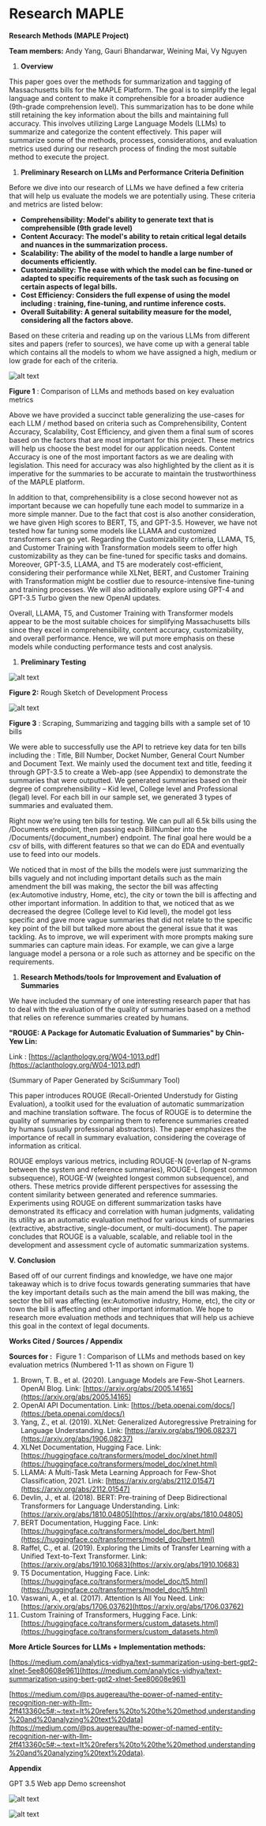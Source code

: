 # Research MAPLE

**Research Methods (MAPLE Project)**

**Team members:** Andy Yang, Gauri Bhandarwar, Weining Mai, Vy Nguyen

1. **Overview**

This paper goes over the methods for summarization and tagging of Massachusetts bills for the MAPLE Platform. The goal is to simplify the legal language and content to make it comprehensible for a broader audience (9th-grade comprehension level). This summarization has to be done while still retaining the key information about the bills and maintaining full accuracy. This involves utilizing Large Language Models (LLMs) to summarize and categorize the content effectively. This paper will summarize some of the methods, processes, considerations, and evaluation metrics used during our research process of finding the most suitable method to execute the project.

1. **Preliminary Research on LLMs and Performance Criteria Definition**

Before we dive into our research of LLMs we have defined a few criteria that will help us evaluate the models we are potentially using. These criteria and metrics are listed below:

- **Comprehensibility: Model's ability to generate text that is comprehensible (9th grade level)**
- **Content Accuracy: The model's ability to retain critical legal details and nuances in the summarization process.**
- **Scalability: The ability of the model to handle a large number of documents efficiently.**
- **Customizability: The ease with which the model can be fine-tuned or adapted to specific requirements of the task such as focusing on certain aspects of legal bills.**
- **Cost Efficiency: Considers the full expense of using the model including : training, fine-tuning, and runtime inference costs.**
- **Overall Suitability: A general suitability measure for the model, considering all the factors above.**

Based on these criteria and reading up on the various LLMs from different sites and papers (refer to sources), we have come up with a general table which contains all the models to whom we have assigned a high, medium or low grade for each of the criteria.

![alt text](https://lh7-us.googleusercontent.com/3dFnsfy5fdB-shdqnwpRB-Ol1rJ6QAbFrnUtGZ5J4hKMth8p4UlOvMui9Bo5qw5h-NEempkDnTNr3ma8xex4vCB2NzhzgfAYKo49h8pgK9BbcBttGFmQg12JPi6299D4BPXweCmNxiTjlMPjnzQgo1w)

**Figure 1** : Comparison of LLMs and methods based on key evaluation metrics

Above we have provided a succinct table generalizing the use-cases for each LLM / method based on criteria such as Comprehensibility, Content Accuracy, Scalability, Cost Efficiency, and given them a final sum of scores based on the factors that are most important for this project. These metrics will help us choose the best model for our application needs. Content Accuracy is one of the most important factors as we are dealing with legislation. This need for accuracy was also highlighted by the client as it is imperative for the summaries to be accurate to maintain the trustworthiness of the MAPLE platform.

In addition to that, comprehensibility is a close second however not as important because we can hopefully tune each model to summarize in a more simple manner. Due to the fact that cost is also another consideration, we have given High scores to BERT, T5, and GPT-3.5. However, we have not tested how far tuning some models like LLAMA and customized transformers can go yet. Regarding the Customizability criteria, LLAMA, T5, and Customer Training with Transformation models seem to offer high customizability as they can be fine-tuned for specific tasks and domains. Moreover, GPT-3.5, LLAMA, and T5 are moderately cost-efficient, considering their performance while XLNet, BERT, and Customer Training with Transformation might be costlier due to resource-intensive fine-tuning and training processes. We will also aditionally explore using GPT-4 and GPT-3.5 Turbo given the new OpenAI updates.

Overall, LLAMA, T5, and Customer Training with Transformer models appear to be the most suitable choices for simplifying Massachusetts bills since they excel in comprehensibility, content accuracy, customizability, and overall performance. Hence, we will put more emphasis on these models while conducting performance tests and cost analysis.

1. **Preliminary Testing**

![alt text](https://lh7-us.googleusercontent.com/se1QGXdHkGWoeaHh9Rpb9ow5zMnrWx4a83BVUXXGcStAfK4ni83xDTmnkuvk22E8CHJnO87aEYsSXScpc2ExcErr9xcQqPlH592iLX4vsKSb9g1bSM2h646F2w-UdvXEWMo7Wo0jR6DRgipbZvb7Q6U)

**Figure 2:** Rough Sketch of Development Process

![alt text](https://lh7-us.googleusercontent.com/_w1LP_RRoSIny-A-yS-d8C4RMyAZgDnr_TS1ny_a22vI3Giml-Rhm1kOaHA_ZxNjjUavWom3T9NJFMR6ORlfX_bop86Q6BN-xq_gUvxBnV47eX_rXuRxoU9kIuVfFw-I5Ru0sHW9wyUgEOLVRHw7ALg)

**Figure 3** : Scraping, Summarizing and tagging bills with a sample set of 10 bills

We were able to successfully use the API to retrieve key data for ten bills including the : Title, Bill Number, Docket Number, General Court Number and Document Text. We mainly used the document text and title, feeding it through GPT-3.5 to create a Web-app (see Appendix) to demonstrate the summaries that were outputted. We generated summaries based on their degree of comprehensibility – Kid level, College level and Professional (legal) level. For each bill in our sample set, we generated 3 types of summaries and evaluated them.

Right now we’re using ten bills for testing. We can pull all 6.5k bills using the /Documents endpoint, then passing each BillNumber into the /Documents/{document_number} endpoint. The final goal here would be a csv of bills, with different features so that we can do EDA and eventually use to feed into our models.


We noticed that in most of the bills the models were just summarizing the bills vaguely and not including important details such as the main amendment the bill was making, the sector the bill was affecting (ex:Automotive industry, Home, etc), the city or town the bill is affecting and other important information. In addition to that, we noticed that as we decreased the degree (College level to Kid level), the model got less specific and gave more vague summaries that did not relate to the specific key point of the bill but talked more about the general issue that it was tackling. As to improve, we will experiment with more prompts making sure summaries can capture main ideas. For example, we can give a large language model a persona or a role such as attorney and be specific on the requirements.

1. **Research Methods/tools for Improvement and Evaluation of Summaries**

We have included the summary of one interesting research paper that has to deal with the evaluation of the quality of summaries based on a method that relies on reference summaries created by humans.

**"ROUGE: A Package for Automatic Evaluation of Summaries" by Chin-Yew Lin:**

Link : [https://aclanthology.org/W04-1013.pdf](https://aclanthology.org/W04-1013.pdf)

(Summary of Paper Generated by SciSummary Tool)

This paper introduces ROUGE (Recall-Oriented Understudy for Gisting Evaluation), a toolkit used for the evaluation of automatic summarization and machine translation software. The focus of ROUGE is to determine the quality of summaries by comparing them to reference summaries created by humans (usually professional abstractors). The paper emphasizes the importance of recall in summary evaluation, considering the coverage of information as critical.

ROUGE employs various metrics, including ROUGE-N (overlap of N-grams between the system and reference summaries), ROUGE-L (longest common subsequence), ROUGE-W (weighted longest common subsequence), and others. These metrics provide different perspectives for assessing the content similarity between generated and reference summaries. Experiments using ROUGE on different summarization tasks have demonstrated its efficacy and correlation with human judgments, validating its utility as an automatic evaluation method for various kinds of summaries (extractive, abstractive, single-document, or multi-document). The paper concludes that ROUGE is a valuable, scalable, and reliable tool in the development and assessment cycle of automatic summarization systems.

**V. Conclusion**

Based off of our current findings and knowledge, we have one major takeaway which is to drive focus towards generating summaries that have the key important details such as the main amend the bill was making, the sector the bill was affecting (ex:Automotive industry, Home, etc), the city or town the bill is affecting and other important information. We hope to research more evaluation methods and techniques that will help us achieve this goal in the context of legal documents.

**Works Cited / Sources / Appendix**

**Sources for :**  Figure 1 : Comparison of LLMs and methods based on key evaluation metrics (Numbered 1-11 as shown on Figure 1)

1. Brown, T. B., et al. (2020). Language Models are Few-Shot Learners. OpenAI Blog. Link: [https://arxiv.org/abs/2005.14165](https://arxiv.org/abs/2005.14165)
2. OpenAI API Documentation. Link: [https://beta.openai.com/docs/](https://beta.openai.com/docs/)
3. Yang, Z., et al. (2019). XLNet: Generalized Autoregressive Pretraining for Language Understanding. Link: [https://arxiv.org/abs/1906.08237](https://arxiv.org/abs/1906.08237)
4. XLNet Documentation, Hugging Face. Link: [https://huggingface.co/transformers/model_doc/xlnet.html](https://huggingface.co/transformers/model_doc/xlnet.html)
5. LLAMA: A Multi-Task Meta Learning Approach for Few-Shot Classification, 2021. Link: [https://arxiv.org/abs/2112.01547](https://arxiv.org/abs/2112.01547)
6. Devlin, J., et al. (2018). BERT: Pre-training of Deep Bidirectional Transformers for Language Understanding. Link: [https://arxiv.org/abs/1810.04805](https://arxiv.org/abs/1810.04805)
7. BERT Documentation, Hugging Face. Link: [https://huggingface.co/transformers/model_doc/bert.html](https://huggingface.co/transformers/model_doc/bert.html)
8. Raffel, C., et al. (2019). Exploring the Limits of Transfer Learning with a Unified Text-to-Text Transformer. Link: [https://arxiv.org/abs/1910.10683](https://arxiv.org/abs/1910.10683)
9. T5 Documentation, Hugging Face. Link: [https://huggingface.co/transformers/model_doc/t5.html](https://huggingface.co/transformers/model_doc/t5.html)
10. Vaswani, A., et al. (2017). Attention Is All You Need. Link: [https://arxiv.org/abs/1706.03762](https://arxiv.org/abs/1706.03762)
11. Custom Training of Transformers, Hugging Face. Link:[https://huggingface.co/transformers/custom_datasets.html](https://huggingface.co/transformers/custom_datasets.html)

**More Article Sources for LLMs + Implementation methods:**

[https://medium.com/analytics-vidhya/text-summarization-using-bert-gpt2-xlnet-5ee80608e961](https://medium.com/analytics-vidhya/text-summarization-using-bert-gpt2-xlnet-5ee80608e961)

[https://medium.com/@ps.augereau/the-power-of-named-entity-recognition-ner-with-llm-2ff413360c5#:~:text=It%20refers%20to%20the%20method,understanding%20and%20analyzing%20text%20data](https://medium.com/@ps.augereau/the-power-of-named-entity-recognition-ner-with-llm-2ff413360c5#:~:text=It%20refers%20to%20the%20method,understanding%20and%20analyzing%20text%20data).

**Appendix**

GPT 3.5 Web app Demo screenshot

![alt text](https://lh7-us.googleusercontent.com/VSlaYRa6BNNDIczT_O54r43UPZYhbvMpA0y_jcaqnHKd22HSCpxxfmJKntk3rliGoTZgZqfNZVnn1gMBuQH1ob1OC3k4l_ZcY5ZS3lCmVxTkX7CpO3Jhpc0jnGkaZeCOaGSevud1zaSjKfisAKoNxVk)

![alt text](https://lh7-us.googleusercontent.com/Ps0_uWz9BCgyWSRtfZTBJWyATV5fUcRAJaANSqWDQfKNWib3sI6zKqMZ21zkU-YJbPFIQOJrYqQptJAljuEfHpGoJBxoiJzTNkmmqha-z-3Y6YJIA2iwZXfnQfDSCFHpw-t1fcgCkhWYV_OeVchhHrU)
